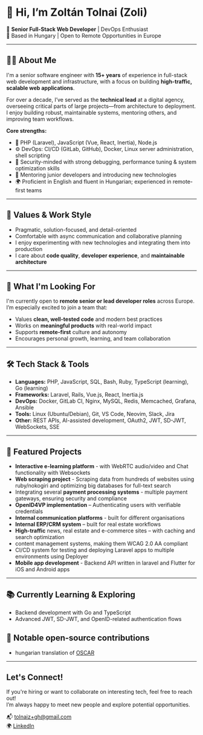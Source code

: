 # 👋 Hi, I’m Zoltán Tolnai (Zoli)

🎯 **Senior Full-Stack Web Developer** | DevOps Enthusiast  
📍 Based in Hungary | Open to Remote Opportunities in Europe  

---

## 👨‍💻 About Me

I'm a senior software engineer with **15+ years** of experience in full-stack web development and infrastructure, with a focus on building **high-traffic, scalable web applications**.

For over a decade, I’ve served as the **technical lead** at a digital agency, overseeing critical parts of large projects—from architecture to deployment. I enjoy building robust, maintainable systems, mentoring others, and improving team workflows.

**Core strengths:**

- 🐘 PHP (Laravel), JavaScript (Vue, React, Inertia), Node.js  
- ⚙️ DevOps: CI/CD (GitLab, GitHub), Docker, Linux server administration, shell scripting  
- 🔐 Security-minded with strong debugging, performance tuning & system optimization skills  
- 🧠 Mentoring junior developers and introducing new technologies  
- 🌍 Proficient in English and fluent in Hungarian; experienced in remote-first teams

---

## 🧭 Values & Work Style

- Pragmatic, solution-focused, and detail-oriented  
- Comfortable with async communication and collaborative planning  
- I enjoy experimenting with new technologies and integrating them into production  
- I care about **code quality**, **developer experience**, and **maintainable architecture**

---

## 🚀 What I'm Looking For

I'm currently open to **remote senior or lead developer roles** across Europe.  
I’m especially excited to join a team that:

- Values **clean, well-tested code** and modern best practices  
- Works on **meaningful products** with real-world impact  
- Supports **remote-first** culture and autonomy  
- Encourages personal growth, learning, and team collaboration

---

## 🛠️ Tech Stack & Tools

- **Languages:** PHP, JavaScript, SQL, Bash, Ruby, TypeScript (learning), Go (learning)
- **Frameworks:** Laravel, Rails, Vue.js, React, Inertia.js  
- **DevOps:** Docker, GitLab CI, Nginx, MySQL, Redis, Memcached, Grafana, Ansible  
- **Tools:** Linux (Ubuntu/Debian), Git, VS Code, Neovim, Slack, Jira  
- **Other:** REST APIs, AI-assisted development, OAuth2, JWT, SD-JWT, WebSockets, SSE

---

## 📌 Featured Projects

 - **Interactive e-learning platform** - with WebRTC audio/video and Chat functionality with Websockets
 - **Web scraping project** - Scraping data from hundreds of websites using ruby/nokogiri and optimizing big databases for full-text search  
 - Integrating several **payment processing systems** - multiple payment gateways, ensuring security and compliance
 - **OpenID4VP implementation** – Authenticating users with verifiable credentials
 - **Internal communication platforms** - built for different organisations  
 - **Internal ERP/CRM system** – built for real estate workflows
 - **High-traffic** news, real estate and e-commerce sites – with caching and search optimization
 - content management systems, making them WCAG 2.0 AA compliant
 - CI/CD system for testing and deploying Laravel apps to multiple environments using Deployer
 - **Mobile app development** - Backend API written in laravel and Flutter for iOS and Android apps

---

## 📚 Currently Learning & Exploring

- Backend development with Go and TypeScript
- Advanced JWT, SD-JWT, and OpenID-related authentication flows  

## 🤝 Notable open-source contributions

- hungarian translation of [OSCAR](https://gitlab.com/CrimsonNape/OSCAR-code)

---

## Let's Connect!

If you're hiring or want to collaborate on interesting tech, feel free to reach out!  
I’m always happy to meet new people and explore potential opportunities.

📬 [tolnaiz+gh@gmail.com](mailto:tolnaiz+gh@gmail.com)  
🌍 [LinkedIn](https://www.linkedin.com/in/tolnaiz) 
